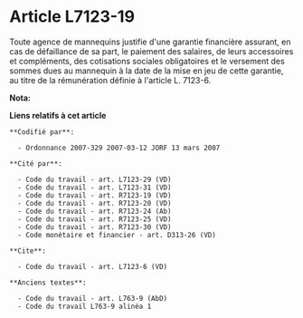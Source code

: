# Article L7123-19

Toute agence de mannequins justifie d'une garantie financière assurant, en cas de défaillance de sa part, le paiement des
salaires, de leurs accessoires et compléments, des cotisations sociales obligatoires et le versement des sommes dues au
mannequin à la date de la mise en jeu de cette garantie, au titre de la rémunération définie à l'article L. 7123-6.

**Nota:**



**Liens relatifs à cet article**

	**Codifié par**:

	  - Ordonnance 2007-329 2007-03-12 JORF 13 mars 2007

	**Cité par**:

	  - Code du travail - art. L7123-29 (VD)
	  - Code du travail - art. L7123-31 (VD)
	  - Code du travail - art. R7123-19 (VD)
	  - Code du travail - art. R7123-20 (VD)
	  - Code du travail - art. R7123-24 (Ab)
	  - Code du travail - art. R7123-25 (VD)
	  - Code du travail - art. R7123-30 (VD)
	  - Code monétaire et financier - art. D313-26 (VD)

	**Cite**:

	  - Code du travail - art. L7123-6 (VD)

	**Anciens textes**:

	  - Code du travail - art. L763-9 (AbD)
	  - Code du travail L763-9 alinéa 1
